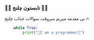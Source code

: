 ### 🍉🍉 تابستون چلنج 🍉🍉

بی مقدمه  میریم سروقت سوالات جذاب چلنج ️‍🔥

```python
    while True:
        print("🔵I am a programmer🔵")
```